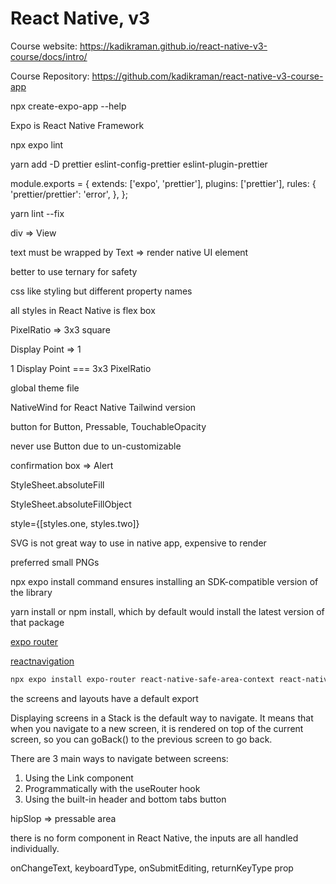 # React Native, v3

Course website: <https://kadikraman.github.io/react-native-v3-course/docs/intro/>

Course Repository: <https://github.com/kadikraman/react-native-v3-course-app>

npx create-expo-app --help

Expo is React Native Framework

npx expo lint

yarn add -D prettier eslint-config-prettier eslint-plugin-prettier

module.exports = {
  extends: ['expo', 'prettier'],
  plugins: ['prettier'],
  rules: {
    'prettier/prettier': 'error',
  },
};

yarn lint --fix

div => View

text must be wrapped by Text => render native UI element

better to use ternary for safety

css like styling but different property names

all styles in React Native is flex box

PixelRatio => 3x3 square

Display Point => 1

1 Display Point === 3x3 PixelRatio

global theme file

NativeWind for React Native Tailwind version

button for Button, Pressable, TouchableOpacity

never use Button due to un-customizable

confirmation box => Alert

StyleSheet.absoluteFill

StyleSheet.absoluteFillObject

style={[styles.one, styles.two]}

SVG is not great way to use in native app, expensive to render

preferred small PNGs

npx expo install command ensures installing an SDK-compatible version of the library

yarn install or npm install, which by default would install the latest version of that package

[expo router](https://docs.expo.dev/router/introduction/)

[reactnavigation](https://reactnavigation.org/docs/getting-started)

```bash
npx expo install expo-router react-native-safe-area-context react-native-screens expo-linking expo-constants expo-status-bar
```

the screens and layouts have a default export

Displaying screens in a Stack is the default way to navigate. It means that when you navigate to a new screen, it is rendered on top of the current screen, so you can goBack() to the previous screen to go back.

There are 3 main ways to navigate between screens:

1. Using the Link component
2. Programmatically with the useRouter hook
3. Using the built-in header and bottom tabs button

hipSlop => pressable area

there is no form component in React Native, the inputs are all handled individually.

onChangeText, keyboardType, onSubmitEditing,  returnKeyType prop
